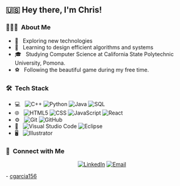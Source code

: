 <h2> 🇺🇸 Hey there, I'm Chris!</h2>

<h3> 👨🏻‍💻 &nbsp;About Me </h3>

- 🧐 &nbsp; Exploring new technologies
- 🌱 &nbsp; Learning to design efficient algorithms and systems
- 🎓 &nbsp; Studying Computer Science at California State Polytechnic University, Pomona.
- ⚽️ &nbsp; Following the beautiful game during my free time.

<h3> 🛠 &nbsp;Tech Stack </h3>

- 💻 &nbsp;
  ![C++](https://img.shields.io/badge/-C++-333333?style=flat&logo=C%2B%2B&logoColor=00599C)
  ![Python](https://img.shields.io/badge/-Python-333333?style=flat&logo=python)
  ![Java](https://img.shields.io/badge/-Java-333333?style=flat&logo=Java&logoColor=007396)
  ![SQL](https://img.shields.io/badge/-SQL-333333)
- 🌐 &nbsp;
  ![HTML5](https://img.shields.io/badge/-HTML5-333333?style=flat&logo=HTML5)
  ![CSS](https://img.shields.io/badge/-CSS-333333?style=flat&logo=CSS3&logoColor=1572B6)
  ![JavaScript](https://img.shields.io/badge/-JavaScript-333333?style=flat&logo=javascript)
  ![React](https://img.shields.io/badge/-React-333333?style=flat&logo=react)
  <!--
  ![Bootstrap](https://img.shields.io/badge/-Bootstrap-333333?style=flat&logo=bootstrap&logoColor=563D7C)
  ![Node.js](https://img.shields.io/badge/-Node.js-333333?style=flat&logo=node.js)
  
  --->
- ⚙️ &nbsp;
  ![Git](https://img.shields.io/badge/-Git-333333?style=flat&logo=git)
  ![GitHub](https://img.shields.io/badge/-GitHub-333333?style=flat&logo=github)
- 🔧 &nbsp;
  ![Visual Studio Code](https://img.shields.io/badge/-Visual%20Studio%20Code-333333?style=flat&logo=visual-studio-code&logoColor=007ACC)
  ![Eclipse](https://img.shields.io/badge/-Eclipse-333333?style=flat&logo=eclipse-ide&logoColor=2C2255)
- 🖥 &nbsp;
  ![Illustrator](https://img.shields.io/badge/-Illustrator-333333?style=flat&logo=adobe-illustrator)

<h3> 🤝 &nbsp;Connect with Me </h3>

<p align="center">
<a href="https://www.linkedin.com/in/christian-ivan"><img alt="LinkedIn" src="https://img.shields.io/badge/LinkedIn-Chris-blue?style=flat-square&logo=linkedin"></a>
<a href="mailto:cig@cpp.edu"><img alt="Email" src="https://img.shields.io/badge/Email-cig@cpp.edu-blue?style=flat-square&logo=gmail"></a>
</p>

\- [cgarcia156](https://github.com/cgarcia156)
